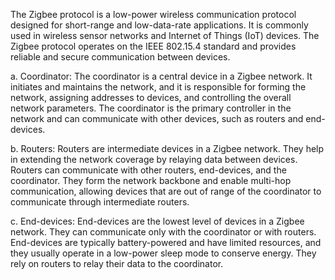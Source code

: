 The Zigbee protocol is a low-power wireless communication protocol designed for short-range and low-data-rate applications. It is commonly used in wireless sensor networks and Internet of Things (IoT) devices. The Zigbee protocol operates on the IEEE 802.15.4 standard and provides reliable and secure communication between devices.

a. Coordinator: The coordinator is a central device in a Zigbee network. It initiates and maintains the network, and it is responsible for forming the network, assigning addresses to devices, and controlling the overall network parameters. The coordinator is the primary controller in the network and can communicate with other devices, such as routers and end-devices.

b. Routers: Routers are intermediate devices in a Zigbee network. They help in extending the network coverage by relaying data between devices. Routers can communicate with other routers, end-devices, and the coordinator. They form the network backbone and enable multi-hop communication, allowing devices that are out of range of the coordinator to communicate through intermediate routers.

c. End-devices: End-devices are the lowest level of devices in a Zigbee network. They can communicate only with the coordinator or with routers. End-devices are typically battery-powered and have limited resources, and they usually operate in a low-power sleep mode to conserve energy. They rely on routers to relay their data to the coordinator.